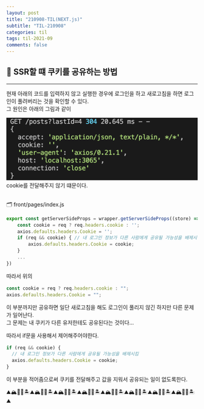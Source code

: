 ```yaml
---
layout: post
title: "210908-TIL(NEXT.js)"
subtitle: "TIL-210908"
categories: til
tags: til-2021-09
comments: false
---
```


## 🌟 SSR할 떄 쿠키를 공유하는 방법

---

현재 아래의 코드를 입력하지 않고 실행한 경우에 로그인을 하고 새로고침을 하면 로그인이 풀려버리는 것을 확인할 수 있다.  
그 원인은 아래의 그림과 같이

![1-1](/assets/img/web/2021-09-08/1-1.png)  
cookie를 전달해주지 않기 떄문이다.  
<br/>

🗂 front/pages/index.js

```js
export const getServerSideProps = wrapper.getServerSideProps((store) => async ({ req }) => { // 이 코드가 있으면 서버 쪽에서 SSR을 함
    const cookie = req ? req.headers.cookie : '';
    axios.defaults.headers.Cookie = '';
    if (req && cookie) { // 내 로그인 정보가 다른 사람에게 공유될 가능성을 배제시킴
        axios.defaults.headers.Cookie = cookie;
    }
    ...
})
```

따라서 위의

```js
const cookie = req ? req.headers.cookie : "";
axios.defaults.headers.Cookie = "";
```

이 부분까지만 공유하면 일단 새로고침을 해도 로그인이 풀리지 않긴 하지만 다른 문제가 일어난다.  
그 문제는 내 쿠키가 다른 유저한테도 공유된다는 것이다...

따라서 if문을 사용해서 제어해주어야한다.

```js
if (req && cookie) {
  // 내 로그인 정보가 다른 사람에게 공유될 가능성을 배제시킴
  axios.defaults.headers.Cookie = cookie;
}
```

이 부분을 적어줌으로써 쿠키를 전달해주고 값을 지워서 공유되는 일이 없도록한다.

⛰🏔🗻🌋🏝⛰🏔🗻🌋🏝⛰🏔🗻🌋🏝⛰🏔🗻🌋🏝⛰🏔🗻🌋🏝⛰🏔🗻🌋🏝⛰🏔🗻🌋🏝⛰🏔🗻🌋🏝⛰  
<br/>
